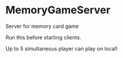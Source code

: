 # MemoryGameServer
 
Server for memory card game

Run this before starting clients.

Up to 5 simultaneous player can play on local!
